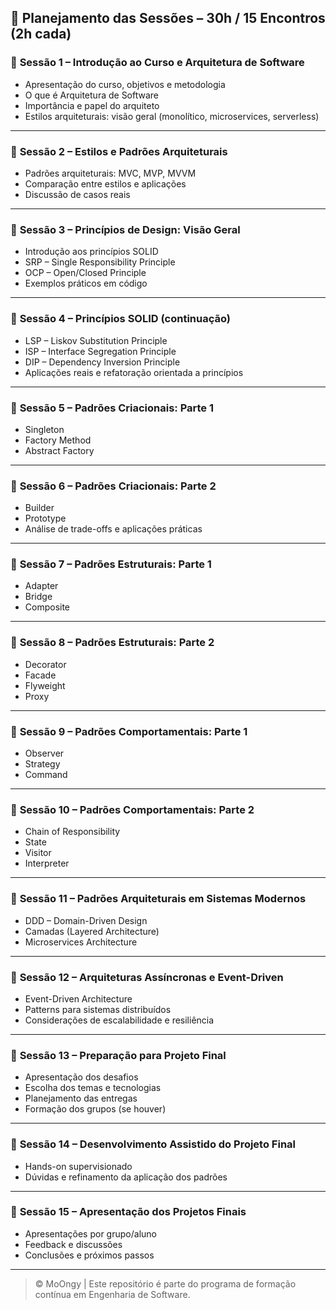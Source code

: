 ## 📆 Planejamento das Sessões – 30h / 15 Encontros (2h cada)

### 🔹 **Sessão 1 – Introdução ao Curso e Arquitetura de Software**

* Apresentação do curso, objetivos e metodologia
* O que é Arquitetura de Software
* Importância e papel do arquiteto
* Estilos arquiteturais: visão geral (monolítico, microservices, serverless)

---

### 🔹 **Sessão 2 – Estilos e Padrões Arquiteturais**

* Padrões arquiteturais: MVC, MVP, MVVM
* Comparação entre estilos e aplicações
* Discussão de casos reais

---

### 🔹 **Sessão 3 – Princípios de Design: Visão Geral**

* Introdução aos princípios SOLID
* SRP – Single Responsibility Principle
* OCP – Open/Closed Principle
* Exemplos práticos em código

---

### 🔹 **Sessão 4 – Princípios SOLID (continuação)**

* LSP – Liskov Substitution Principle
* ISP – Interface Segregation Principle
* DIP – Dependency Inversion Principle
* Aplicações reais e refatoração orientada a princípios

---

### 🔹 **Sessão 5 – Padrões Criacionais: Parte 1**

* Singleton
* Factory Method
* Abstract Factory

---

### 🔹 **Sessão 6 – Padrões Criacionais: Parte 2**

* Builder
* Prototype
* Análise de trade-offs e aplicações práticas

---

### 🔹 **Sessão 7 – Padrões Estruturais: Parte 1**

* Adapter
* Bridge
* Composite

---

### 🔹 **Sessão 8 – Padrões Estruturais: Parte 2**

* Decorator
* Facade
* Flyweight
* Proxy

---

### 🔹 **Sessão 9 – Padrões Comportamentais: Parte 1**

* Observer
* Strategy
* Command

---

### 🔹 **Sessão 10 – Padrões Comportamentais: Parte 2**

* Chain of Responsibility
* State
* Visitor
* Interpreter

---

### 🔹 **Sessão 11 – Padrões Arquiteturais em Sistemas Modernos**

* DDD – Domain-Driven Design
* Camadas (Layered Architecture)
* Microservices Architecture

---

### 🔹 **Sessão 12 – Arquiteturas Assíncronas e Event-Driven**

* Event-Driven Architecture
* Patterns para sistemas distribuídos
* Considerações de escalabilidade e resiliência

---

### 🔹 **Sessão 13 – Preparação para Projeto Final**

* Apresentação dos desafios
* Escolha dos temas e tecnologias
* Planejamento das entregas
* Formação dos grupos (se houver)

---

### 🔹 **Sessão 14 – Desenvolvimento Assistido do Projeto Final**

* Hands-on supervisionado
* Dúvidas e refinamento da aplicação dos padrões

---

### 🔹 **Sessão 15 – Apresentação dos Projetos Finais**

* Apresentações por grupo/aluno
* Feedback e discussões
* Conclusões e próximos passos


---

> © MoOngy | Este repositório é parte do programa de formação contínua em Engenharia de Software.
